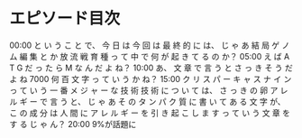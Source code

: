 # エピソード目次

00:00  と い う こ と で、 今 日 は 今 回 は 最 終 的 に は、 じ ゃ あ 結 局 ゲ ノ ム 編 集 と か 放 流 戦 育 種 っ て 中 で 何 が 起 き て る の か？
05:00  え ば A T G だ っ た ら M な ん だ よ ね？
10:00  あ、 文 章 で 言 う と さ っ き そ う だ よ ね 7000 何 百 文 字 っ て い う か ね？
15:00  ク リ ス パ ー キ ャ ス ナ イ ン っ て い う 一 番 メ ジ ャ ー な 技 術 技 術 に つ い て は、 さ っ き の 卵 ア レ ル ギ ー で 言 う と、 じ ゃ あ そ の タ ン パ ク 質 に 書 い て あ る 文 字 が、 こ の 成 分 は 人 間 に ア レ ル ギ ー を 引 き 起 こ し ま す っ て い う 文 章 を す る じ ゃ ん？
20:00 9%が話題に